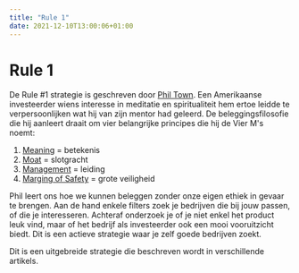 ```yaml
---
title: "Rule 1"
date: 2021-12-10T13:00:06+01:00
---
```


# Rule 1

De Rule #1 strategie is geschreven door [Phil Town](https://en.wikipedia.org/wiki/Phil_Town). Een Amerikaanse investeerder wiens interesse in meditatie en spiritualiteit hem ertoe leidde te verpersoonlijken wat hij van zijn mentor had geleerd. De beleggingsfilosofie die hij aanleert draait om vier belangrijke principes die hij de Vier M's noemt:

1. [Meaning](./meaning) = betekenis
2. [Moat](./moat) = slotgracht
3. [Management](./management) = leiding
4. [Marging of Safety](./margin-of-safety) = grote veiligheid

Phil leert ons hoe we kunnen beleggen zonder onze eigen ethiek in gevaar te brengen. Aan de hand enkele filters zoek je bedrijven die bij jouw passen, of die je interesseren. Achteraf onderzoek je of je niet enkel het product leuk vind, maar of het bedrijf als investeerder ook een mooi vooruitzicht biedt. Dit is een actieve strategie waar je zelf goede bedrijven zoekt.

Dit is een uitgebreide strategie die beschreven wordt in verschillende artikels.

